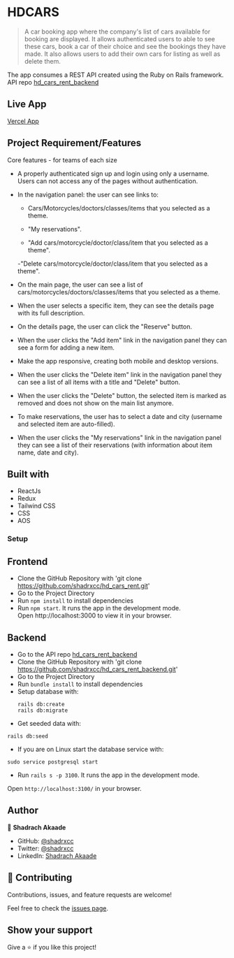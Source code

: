 # HDCARS
> A car booking app where the company's list of cars available for booking are displayed. It allows authenticated users to able to see these cars, book a car of their choice and see the bookings they have made. It also allows users to add their own cars for listing as well as delete them.

The app consumes a REST API created using the Ruby on Rails framework. API repo [hd_cars_rent_backend](https://github.com/shadrxcc/hd_cars_rent_backend)

## Live App
[Vercel App](https://hd-cars-rent-git-dev-shadrxcc.vercel.app/)

## Project Requirement/Features
Core features - for teams of each size
- A properly authenticated sign up and login using only a username. Users can not access any of the pages without authentication.

- In the navigation panel: the user can see links to:
    - Cars/Motorcycles/doctors/classes/items that you selected as a theme.
    
    - "My reservations".
     
    - "Add cars/motorcycle/doctor/class/item that you selected as a theme".
    
    -"Delete cars/motorcycle/doctor/class/item that you selected as a theme".

- On the main page, the user can see a list of cars/motorcycles/doctors/classes/items that you selected as a theme.


- When the user selects a specific item, they can see the details page with its full description.

- On the details page, the user can click the "Reserve" button.

- When the user clicks the "Add item" link in the navigation panel they can see a form for adding a new item.

- Make the app responsive, creating both mobile and desktop versions.

- When the user clicks the "Delete item" link in the navigation panel they can see a list of all items with a title and "Delete" button.

- When the user clicks the "Delete" button, the selected item is marked as removed and does not show on the main list anymore.

- To make reservations, the user has to select a date and city (username and selected item are auto-filled).

- When the user clicks the "My reservations" link in the navigation panel they can see a list of their reservations (with information about item name, date and city).

## Built with
- ReactJs
- Redux
- Tailwind CSS
- CSS
- AOS
### Setup
## Frontend
- Clone the GitHub Repository with 'git clone https://github.com/shadrxcc/hd_cars_rent.git'
- Go to the Project Directory
- Run ```npm install``` to install dependencies
- Run ```npm start```. It runs the app in the development mode.<br>
Open http://localhost:3000 to view it in your browser.

## Backend
- Go to the API repo [hd_cars_rent_backend](https://github.com/shadrxcc/hd_cars_rent_backend)
- Clone the GitHub Repository with 'git clone https://github.com/shadrxcc/hd_cars_rent_backend.git'
- Go to the Project Directory
- Run ```bundle install``` to install dependencies
- Setup database with:
   ```
   rails db:create
   rails db:migrate
   ```
- Get seeded data with:

```
rails db:seed
```
- If you are on Linux start the database service with:

```
sudo service postgresql start
```

- Run ```rails s -p 3100```. It runs the app in the development mode.<br>

Open `http://localhost:3100/` in your browser.

## Author

👤 **Shadrach Akaade**

- GitHub: [@shadrxcc](https://github.com/shadrxcc)
- Twitter: [@shadrxcc](https://twitter.com/shadrxcc)
- LinkedIn: [Shadrach Akaade](https://www.linkedin.com/in/shadrachakaade/)

## 🤝 Contributing
Contributions, issues, and feature requests are welcome!

Feel free to check the [issues page](https://github.com/shadrxcc/hd_cars_rent/issues).

## Show your support

Give a ⭐️ if you like this project!